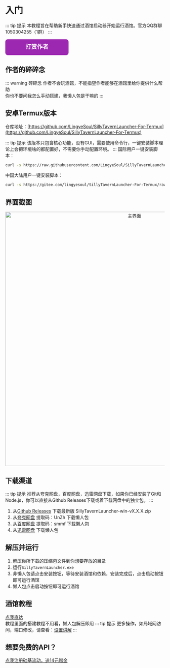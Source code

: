 # 入门
::: tip 提示
本教程旨在帮助新手快速通过酒馆启动器开始运行酒馆。官方QQ群聊1050304255（1群）
:::

<a href="/tipping" style="display: inline-block; text-decoration: none;">
  <svg width="200" height="50" xmlns="http://www.w3.org/2000/svg">
    <rect width="100%" height="100%" rx="8" ry="8" fill="#9C27B0"/>
    <text x="50%" y="50%" dominant-baseline="middle" text-anchor="middle" font-family="Arial, sans-serif" font-size="18" fill="white" font-weight="bold">打赏作者</text>
  </svg>
</a>

## 作者的碎碎念
::: warning 碎碎念
作者不会玩酒馆，不能指望作者能够在酒馆里给你提供什么帮助  
你也不要问我怎么手动搭建，我懒人包是干嘛的
:::

## 安卓Termux版本
仓库地址：[https://github.com/LingyeSoul/SillyTavernLauncher-For-Termux](https://github.com/LingyeSoul/SillyTavernLauncher-For-Termux)  

::: tip 提示
该版本只包含核心功能，没有GUI，需要使用命令行，一键安装脚本理论上会把环境啥的都配置好，不需要你手动配置环境。
:::
国际用户一键安装脚本：  
```bash
curl -s https://raw.githubusercontent.com/LingyeSoul/SillyTavernLauncher-For-Termux/main/install_termux.sh | bash
```
中国大陆用户一键安装脚本： 
```bash
curl -s https://gitee.com/lingyesoul/SillyTavernLauncher-For-Termux/raw/main/install_termux_cn.sh | bash
```

## 界面截图
<div align="center">
  <img src="/main.png" alt="主界面" width="800"/>
</div>

## 下载渠道
::: tip 提示
推荐从夸克网盘，百度网盘，迅雷网盘下载，如果你已经安装了Git和Node.js，你可以直接从Github Releases下载或着下载网盘中的独立包。
:::
1. 从[Github Releases](https://github.com/LingyeSoul/SillyTavernLauncher/releases) 下载最新版 SillyTavernLauncher-win-vX.X.X.zip
2. 从[夸克网盘](https://pan.quark.cn/s/efdad4e8e386) 提取码：UnZh 下载懒人包
3. 从[百度网盘](https://pan.baidu.com/s/1DbyewbHfCfS5XDC1c7RdSg?pwd=smmf) 提取码：smmf 下载懒人包
4. 从[迅雷网盘](https://pan.xunlei.com/s/VOWYrs7gllC30zUIbqK0Q7W-A1?pwd=xznp) 下载懒人包

## 解压并运行
1. 解压你所下载的压缩包文件到你想要存放的目录
2. 运行`SillyTavernLauncher.exe`
3. 非懒人包请点击安装按钮，等待安装酒馆和依赖，安装完成后，点击启动按钮即可运行酒馆
4. 懒人包点击启动按钮即可运行酒馆

## 酒馆教程
[点我直达](https://www.yuque.com/yinsa-0wzmf/rcv7g3?)  
教程里面的搭建教程不用看，懒人包解压即用
::: tip 提示
更多操作，如局域网访问，端口修改，请查看：[设置讲解](/setting)
:::

## 想要免费的API？
[点我注册硅基流动，送14元赠金](https://cloud.siliconflow.cn/i/psjIioSR)
